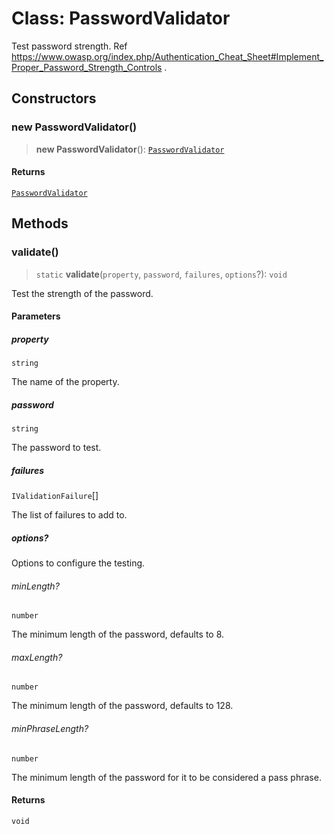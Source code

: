 # Class: PasswordValidator

Test password strength.
Ref https://www.owasp.org/index.php/Authentication_Cheat_Sheet#Implement_Proper_Password_Strength_Controls .

## Constructors

### new PasswordValidator()

> **new PasswordValidator**(): [`PasswordValidator`](PasswordValidator.md)

#### Returns

[`PasswordValidator`](PasswordValidator.md)

## Methods

### validate()

> `static` **validate**(`property`, `password`, `failures`, `options`?): `void`

Test the strength of the password.

#### Parameters

##### property

`string`

The name of the property.

##### password

`string`

The password to test.

##### failures

`IValidationFailure`[]

The list of failures to add to.

##### options?

Options to configure the testing.

###### minLength?

`number`

The minimum length of the password, defaults to 8.

###### maxLength?

`number`

The minimum length of the password, defaults to 128.

###### minPhraseLength?

`number`

The minimum length of the password for it to be considered a pass phrase.

#### Returns

`void`
